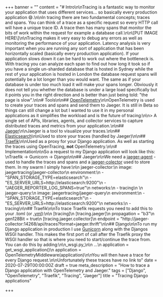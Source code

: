 +++
banner = ""
content = "# Intro\n\nTracing is a fantastic way to monitor your application that uses different services... so basically every production application 😄.\n\nIn tracing there are two fundamental concepts; traces and spans. You can think of a trace as a specific request so every HTTP call will have a unique trace ID. A trace then has many spans that monitor the bits of work within the request for example a database call.\n\n\\[PUT IMAGE HERE\\]\n\nTracing makes it very easy to debug any errors as well as monitoring the performance of your application. Latency analysis is very important when you are running any sort of application that has been horizontally scaled (basically every production application). If your application slows down it can be hard to work out where the bottleneck is. With tracing you can analyze each span to find out how long it took so if you have a single un-sharded database that is hosted in Sydney while the rest of your application is hosted in London the database request spans will potentially be a lot longer than you would want. The same as if your database is under too much load it will make your spans longer. Obviously it does not tell you whether the database is under a large load specifically but it points you in the right direction and is better than just being told: \"the page is slow\".\n\n# Tools\n\n## [OpenTelemetry](https://opentelemetry.io/)\n\nOpenTelemetry is used to create your traces and spans and send them to Jaeger. It is still in Beta so things can still change a lot but I wanted to use it in my personal applications as it simplifies the workload and is the future of tracing:\n\n> A single set of APIs, libraries, agents, and collector services to capture distributed traces and metrics from your application.\n\n## [Jaeger](https://www.jaegertracing.io/)\n\nJaeger is a tool to visualize your traces.\n\n## [Elasticsearch](https://www.elastic.co/)\n\nUsed to store your traces (handled by Jaeger)\n\n## [Traefik](https://containo.us/traefik/)\n\nUsed as a proxy for your Django application. As well as starting the traces using OpenTracing, **not** OpenTelemetry.\n\n# Implementation\n\nSo a request to my Django application will look like this:  \nTraefik -> Gunicorn -> Django\n\n## Jaeger\n\nWe need a [jaeger-agent](https://www.jaegertracing.io/docs/1.18/deployment/#agent) - used to handle the traces and spans and a [jaeger-colector]() used to store them. In my swarm I simply have:\n\n     jaeger-collector:\n        image: jaegertracing/jaeger-collector\n        environment:\n          - \"SPAN_STORAGE_TYPE=elasticsearch\"\n          - \"ES_SERVER_URLS=http://elasticsearch:9200\"\n          - \"JAEGER_REPORTER_LOG_SPANS=true\"\n        networks:\n          - tracing\n          \n      jaeger-query:\n        image: jaegertracing/jaeger-query\n        environment:\n          - \"SPAN_STORAGE_TYPE=elasticsearch\"\n          - \"ES_SERVER_URLS=http://elasticsearch:9200\"\n        networks:\n          - tracing\n\n## Traefik\n\nTo trace Traefik requests you need to add this to your .toml (or [.yml](https://docs.traefik.io/observability/tracing/jaeger/)):\n\n    [tracing]\n        [tracing.jaeger]\n            propagation = \"b3\"\n            gen128Bit = true\n            [tracing.jaeger.collector]\n                endpoint = \"http://jaeger-collector:14268/api/traces?format=jaeger.thrift\"\n\n## Django\n\nTo run my Django application in production I use [Gunicorn](https://gunicorn.org/) along with the Djangos WSGI handler. This makes the first port of call after the Traefik proxy the WSGI handler so that is where you need to start/continue the trace from. You can do this by adding:\n\n_wsgi.py_\n\n    ...\n    application = get_wsgi_application()\n    application = OpenTelemetryMiddleware(application)\n\nYou will then have a trace for every Django request.\n\nUnfortunately these traces have no link to"
date = 2020-07-29T00:00:00Z
draft = true
meta_description = "How to trace a Django application with OpenTelemetry and Jaeger."
tags = ["Django", "OpenTelemetry", "Traefik", "Tracing", "Jaeger"]
title = "Tracing Django applications"

+++
